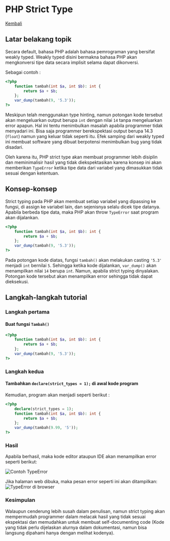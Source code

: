 # PHP Strict Type

[Kembali](readme.md)

## Latar belakang topik

Secara default, bahasa PHP adalah bahasa pemrograman yang bersifat weakly typed. Weakly typed disini bermakna bahasa PHP akan mengkonversi tipe data secara implisit selama dapat dikonversi.

Sebagai contoh :

```php
<?php
    function tambah(int $a, int $b): int {
        return $a + $b;
    };
    var_dump(tambah(9, '5.3'));
?>
```

Meskipun telah menggunakan type hinting, namun potongan kode tersebut akan mengeluarkan output berupa `int` dengan nilai `14` tanpa mengeluarkan error apapun. Hal ini tentu menimbulkan masalah apabila programmer tidak menyadari ini. Bisa saja programmer berekspektasi output berupa 14.3 (`float`) namun yang keluar tidak seperti itu. Efek samping dari weakly typed ini membuat software yang dibuat berpotensi menimbulkan bug yang tidak disadari.

Oleh karena itu, PHP strict type akan membuat programmer lebih disiplin dan meminimalisir hasil yang tidak diekspektasikan karena konsep ini akan memberikan `TypeError` ketika tipe data dari variabel yang dimasukkan tidak sesuai dengan ketentuan.

## Konsep-konsep

Strict typing pada PHP akan membuat setiap variabel yang dipassing ke fungsi, di assign ke variabel lain, dan sejenisnya selalu dicek tipe datanya. Apabila berbeda tipe data, maka PHP akan throw `TypeError` saat program akan dijalankan.

```php
<?php
    function tambah(int $a, int $b): int {
        return $a + $b;
    };
    var_dump(tambah(9, '5.3'));
?>
```

Pada potongan kode diatas, fungsi `tambah()` akan melakukan casting `'5.3'` menjadi `int` bernilai `5`. Sehingga ketika kode dijalankan, `var_dump()` akan menampilkan nilai `14` berupa `int`. Namun, apabila strict typing dinyalakan. Potongan kode tersebut akan menampilkan error sehingga tidak dapat dieksekusi.

## Langkah-langkah tutorial

### Langkah pertama

#### Buat fungsi `Tambah()`

```php
<?php
    function tambah(int $a, int $b): int {
        return $a + $b;
    };
    var_dump(tambah(9, '5.3'));
?>
```

### Langkah kedua

#### Tambahkan `declare(strict_types = 1);` di awal kode program

Kemudian, program akan menjadi seperti berikut : 

```php
<?php
    declare(strict_types = 1);
    function tambah(int $a, int $b): int {
        return $a + $b;
    };
    var_dump(tambah(9.99, '5'));
?>
```

### Hasil

Apabila berhasil, maka kode editor ataupun IDE akan menampilkan error seperti berikut:

![Contoh TypeError](https://media.discordapp.net/attachments/798177440425181256/842801651341721670/unknown.png)

Jika halaman web dibuka, maka pesan error seperti ini akan ditampilkan:
![TypeError di browser](https://media.discordapp.net/attachments/798177440425181256/842802061381074944/unknown.png)

### Kesimpulan

Walaupun cenderung lebih susah dalam penulisan, namun strict typing akan mempermudah programmer dalam melacak hasil yang tidak sesuai ekspektasi dan memudahkan untuk membuat self-documenting code (Kode yang tidak perlu dijelaskan alurnya dalam dokumentasi, namun bisa langsung dipahami hanya dengan melihat kodenya).
